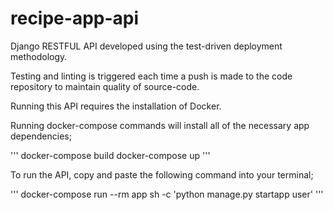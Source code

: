 # recipe-app-api

Django RESTFUL API developed using the
test-driven deployment methodology.

Testing and linting is triggered each time a push is made to the code repository
to maintain quality of source-code.

Running this API requires the installation of Docker.

Running docker-compose commands will install all of the necessary app dependencies;

'''
docker-compose build
docker-compose up
'''

To run the API, copy and paste the following command into your terminal;

'''
docker-compose run --rm app sh -c 'python manage.py startapp user'
'''

